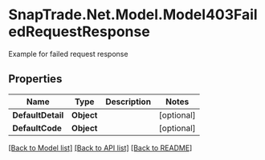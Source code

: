 # SnapTrade.Net.Model.Model403FailedRequestResponse
Example for failed request response

## Properties

Name | Type | Description | Notes
------------ | ------------- | ------------- | -------------
**DefaultDetail** | **Object** |  | [optional] 
**DefaultCode** | **Object** |  | [optional] 

[[Back to Model list]](../README.md#documentation-for-models) [[Back to API list]](../README.md#documentation-for-api-endpoints) [[Back to README]](../README.md)

